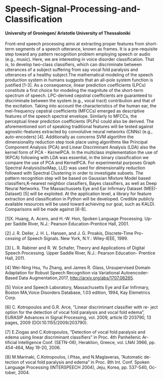 # Speech-Signal-Processing-and-Classification

 #### University of Groningen/ Aristotle University of Thessaloniki 
 
   Front-end speech processing aims at extracting proper features from short- term segments of a speech utterance, known as frames. It is a pre-requisite step toward any pattern recognition problem employing speech or audio (e.g., music). Here, we are interesting in voice disorder classification. 
   That is, to develop two-class classifiers, which can discriminate between utterances of a subject suffering from say vocal fold paralysis and utterances of a healthy subject.The mathematical modeling of the speech production system in humans suggests that an all-pole system function is justified [1-3]. As a consequence, linear prediction coefficients (LPCs) constitute a first choice for modeling the magnitute of the short-term spectrum of speech. LPC-derived cepstral coefficients are guaranteed to discriminate between the system (e.g., vocal tract) contribution and that of the excitation. Taking into account the characteristics of the human ear, the mel-frequency cepstral coefficients (MFCCs) emerged as descriptive features of the speech spectral envelope. Similarly to MFCCs, the perceptual linear prediction coefficients (PLPs) could also be derived. The aforementioned sort of speaking traditional features will be tested against agnostic-features extracted by convolutive neural networks (CNNs) (e.g., auto-encoders) [4]. Additionally as concerns SVM algortihm the dimensionality reduction step took place using algorithms like Principal Component Analysis (PCA) and Linear Discriminant Analysis (LDA) also the kernel form of PCA - KernelPCA. In the multiclass implementation the use of (KPCA) following with LDA was essential, in the binary classification we compare the use of PCA and KernelPCA. For experimental purposes Graph Spectral Analysis(IsoMap, LLE) was used for dimensionality reduction followed with Spectral Clustering in order to investigate subsets.
    The pattern recognition step will be based on Gaussian Mixture Model based classifiers,K-nearest neighbor classifiers, Bayes classifiers, as well as Deep Neural Networks. The Massachussets Eye and Ear Infirmary Dataset (MEEI-Dataset) [5] will be exploited. At the application level, a library for feature extraction and classification in Python will be developed. Credible publicly available resources will be used toward achieving our goal, such as KALDI. Comparisons will be made against [6-8].

[1]X. Huang, A. Acero, and H.-W. Hon, Spoken Language Processing. Up-
per Saddle River, N.J.: Pearson Education-Prentice Hall, 2001.

[2] J. R. Deller, J. H. L. Hansen, and J. G. Proakis, Discrete-Time Pro-
cessing of Speech Signals. New York, N.Y.: Wiley-IEEE, 1999.

[3] L. R. Rabiner and R. W. Schafer, Theory and Applications of Digital
Speech Processing. Upper Saddle River, N.J.: Pearson Education- Prentice
Hall, 2011.

[4] Wei-Ning Hsu, Yu Zhang, and James R. Glass, Unsupervised Domain
Adaptation for Robust Speech Recognition via Variational Autoencoder-
Based Data Augmentation,2017, http://arxiv.org/abs/1707.06265.

[5] Voice and Speech Laboratory, Massachusetts Eye and Ear Infirmary,
Boston MA,Voice Disorders Database, 1.03 edition, 1994, Kay Elemetrics
Corp.

[6] C. Kotropoulos and G.R. Arce, ”Linear discriminant classifier with re-
ject option for the detection of vocal fold paralysis and vocal fold edema”,
EURASIP Advances in Signal Processing, vol. 2009, article ID 203790, 13
pages, 2009 (DOI:10.1155/2009/203790).

[7] E.Ziogas and C.Kotropoulos, ”Detection of vocal fold paralysis and
edema using linear discriminant classifiers” in Proc. 4th Panhellenic Ar-
tificial Intelligence Conf. (SETN-06), Heraklion, Greece, vol. LNAI 3966,
pp. 454-464, May 19-20, 2006.

[8] M.Marinaki, C.Kotropoulos, I.Pitas, and N.Maglaveras, ”Automatic de-
tection of vocal fold paralysis and edema” in Proc. 8th Int. Conf. Spoken
Language Processing (INTERSPEECH 2004), Jeju, Korea, pp. 537-540, Oc-
tober, 2004.
